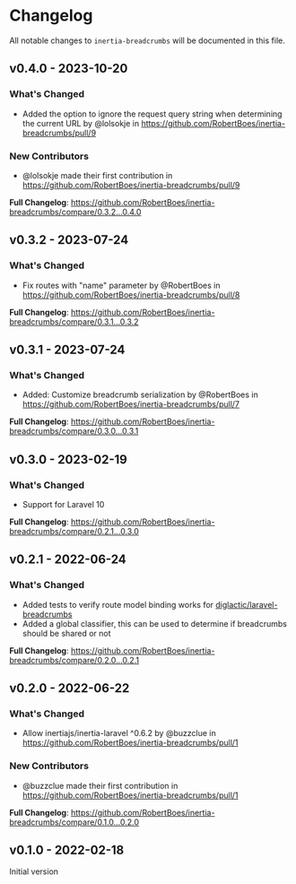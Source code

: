 # Changelog

All notable changes to `inertia-breadcrumbs` will be documented in this file.

## v0.4.0 - 2023-10-20

### What's Changed

- Added the option to ignore the request query string when determining the current URL by @lolsokje in https://github.com/RobertBoes/inertia-breadcrumbs/pull/9

### New Contributors

- @lolsokje made their first contribution in https://github.com/RobertBoes/inertia-breadcrumbs/pull/9

**Full Changelog**: https://github.com/RobertBoes/inertia-breadcrumbs/compare/0.3.2...0.4.0

## v0.3.2 - 2023-07-24

### What's Changed

- Fix routes with "name" parameter by @RobertBoes in https://github.com/RobertBoes/inertia-breadcrumbs/pull/8

**Full Changelog**: https://github.com/RobertBoes/inertia-breadcrumbs/compare/0.3.1...0.3.2

## v0.3.1 - 2023-07-24

### What's Changed

- Added: Customize breadcrumb serialization by @RobertBoes in https://github.com/RobertBoes/inertia-breadcrumbs/pull/7

**Full Changelog**: https://github.com/RobertBoes/inertia-breadcrumbs/compare/0.3.0...0.3.1

## v0.3.0 - 2023-02-19

### What's Changed

- Support for Laravel 10

**Full Changelog**: https://github.com/RobertBoes/inertia-breadcrumbs/compare/0.2.1...0.3.0

## v0.2.1 - 2022-06-24

### What's Changed

- Added tests to verify route model binding works for [diglactic/laravel-breadcrumbs](https://github.com/diglactic/laravel-breadcrumbs)
- Added a global classifier, this can be used to determine if breadcrumbs should be shared or not

**Full Changelog**: https://github.com/RobertBoes/inertia-breadcrumbs/compare/0.2.0...0.2.1

## v0.2.0 - 2022-06-22

### What's Changed

- Allow inertiajs/inertia-laravel ^0.6.2 by @buzzclue in https://github.com/RobertBoes/inertia-breadcrumbs/pull/1

### New Contributors

- @buzzclue made their first contribution in https://github.com/RobertBoes/inertia-breadcrumbs/pull/1

**Full Changelog**: https://github.com/RobertBoes/inertia-breadcrumbs/compare/0.1.0...0.2.0

## v0.1.0 - 2022-02-18

Initial version
